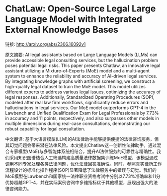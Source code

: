 # ChatLaw: Open-Source Legal Large Language Model with Integrated External Knowledge Bases

链接: http://arxiv.org/abs/2306.16092v1

原文摘要:
AI legal assistants based on Large Language Models (LLMs) can provide
accessible legal consulting services, but the hallucination problem poses
potential legal risks. This paper presents Chatlaw, an innovative legal
assistant utilizing a Mixture-of-Experts (MoE) model and a multi-agent system
to enhance the reliability and accuracy of AI-driven legal services. By
integrating knowledge graphs with artificial screening, we construct a
high-quality legal dataset to train the MoE model. This model utilizes
different experts to address various legal issues, optimizing the accuracy of
legal responses. Additionally, Standardized Operating Procedures (SOP), modeled
after real law firm workflows, significantly reduce errors and hallucinations
in legal services. Our MoE model outperforms GPT-4 in the Lawbench and Unified
Qualification Exam for Legal Professionals by 7.73% in accuracy and 11 points,
respectively, and also surpasses other models in multiple dimensions during
real-case consultations, demonstrating our robust capability for legal
consultation.

中文翻译:
基于大语言模型(LLM)的AI法律助手能够提供便捷的法律咨询服务，但其幻觉问题会带来潜在法律风险。本文提出Chatlaw这一创新性法律助手，通过混合专家模型(MoE)与多智能体系统相结合，提升AI法律服务的可靠性与精确性。我们采用知识图谱结合人工筛选构建高质量法律数据集训练MoE模型，该模型通过调用不同专家处理各类法律问题，优化法律回答准确性。同时，参照真实律所工作流程设计的标准化操作程序(SOP)显著降低了法律服务中的错误与幻觉。我们的MoE模型在Lawbench和国家统一法律职业资格考试中分别以7.73%准确率和11分优势超越GPT-4，并在实际案例咨询中多维指标优于其他模型，展现出强大的法律咨询能力。
